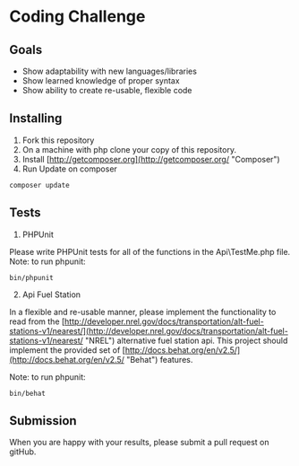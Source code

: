 # Coding Challenge

## Goals

+ Show adaptability with new languages/libraries
+ Show learned knowledge of proper syntax
+ Show ability to create re-usable, flexible code

## Installing

1. Fork this repository
2. On a machine with php clone your copy of this repository.
3. Install [http://getcomposer.org](http://getcomposer.org/ "Composer")
4. Run Update on composer
```
composer update
```

## Tests

1. PHPUnit

Please write PHPUnit tests for all of the functions in the Api\TestMe.php file.
Note: to run phpunit:
```
bin/phpunit
```

2. Api Fuel Station

In a flexible and re-usable manner, please implement the functionality to read from the
[http://developer.nrel.gov/docs/transportation/alt-fuel-stations-v1/nearest/](http://developer.nrel.gov/docs/transportation/alt-fuel-stations-v1/nearest/ "NREL") alternative fuel station api.
This project should implement the provided set of [http://docs.behat.org/en/v2.5/](http://docs.behat.org/en/v2.5/ "Behat")
features.

Note: to run phpunit:
```
bin/behat
```

## Submission
When you are happy with your results, please submit a pull request on gitHub.
